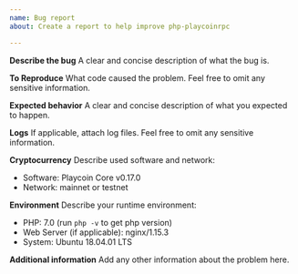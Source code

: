 ```yaml
---
name: Bug report
about: Create a report to help improve php-playcoinrpc

---
```


**Describe the bug**
A clear and concise description of what the bug is.

**To Reproduce**
What code caused the problem.
Feel free to omit any sensitive information.

**Expected behavior**
A clear and concise description of what you expected to happen.

**Logs**
If applicable, attach log files.
Feel free to omit any sensitive information.

**Cryptocurrency**
Describe used software and network:
* Software: Playcoin Core v0.17.0
* Network: mainnet or testnet

**Environment**
Describe your runtime environment:
* PHP: 7.0 (run `php -v` to get php version)
* Web Server (if applicable): nginx/1.15.3
* System: Ubuntu 18.04.01 LTS

**Additional information**
Add any other information about the problem here.
